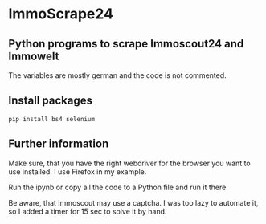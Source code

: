 # ImmoScrape24
## Python programs to scrape Immoscout24 and Immowelt

The variables are mostly german and the code is not commented.

## Install packages
```
pip install bs4 selenium
```

## Further information
Make sure, that you have the right webdriver for the browser you want to use installed. I use Firefox in my example.

Run the ipynb or copy all the code to a Python file and run it there.

Be aware, that Immoscout may use a captcha. I was too lazy to automate it, so I added a timer for 15 sec to solve it by hand.
